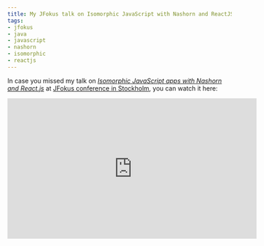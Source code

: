 ```yaml
---
title: My JFokus talk on Isomorphic JavaScript with Nashorn and ReactJS on Video
tags:
- jfokus
- java
- javascript
- nashorn
- isomorphic
- reactjs
---
```


In case you missed my talk on _[Isomorphic JavaScript apps with Nashorn and React.js](https://speakerdeck.com/dasniko/isomorphic-javascript-apps-with-nashorn-and-react-dot-js)_ at [JFokus conference in Stockholm](/2016/02/jfokus.html), you can watch it here:

<iframe allowfullscreen="" frameborder="0" height="315" src="https://www.youtube.com/embed/GKOHa2tYiZw?list=PLUQORQEatnJdV2Ib4Edw3jLQJk5b8Rxcd" width="560"></iframe>
